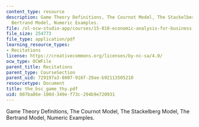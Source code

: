 ```yaml
---
content_type: resource
description: Game Theory Definitions, The Cournot Model, The Stackelberg Model, The
  Bertrand Model, Numeric Examples.
file: /ol-ocw-studio-app/courses/15-010-economic-analysis-for-business-decisions-fall-2004/807ba86e100d349ef73c294b9e720931_the_bsc_game_thy.pdf
file_size: 254773
file_type: application/pdf
learning_resource_types:
- Recitations
license: https://creativecommons.org/licenses/by-nc-sa/4.0/
ocw_type: OCWFile
parent_title: Recitations
parent_type: CourseSection
parent_uid: 729197a3-8007-916f-29ae-b92113505210
resourcetype: Document
title: the_bsc_game_thy.pdf
uid: 807ba86e-100d-349e-f73c-294b9e720931
---
```

Game Theory Definitions, The Cournot Model, The Stackelberg Model, The Bertrand Model, Numeric Examples.